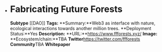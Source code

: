 - # Fabricating Future Forests
  **Subtype** [[DAO]]
  **Tags:** 
  **Summary:**Web3 as interface with nature, ecological interactions towards another million trees.
  **Deployment Status:**Yes
  **Description:**
  **URL:**https://www.ffforests.xyz/
  **Image:**
  **Ecosystem/chain:**TBA
  **Twitter**https://twitter.com/ffforests
  **Community**TBA
  **Whitepaper**